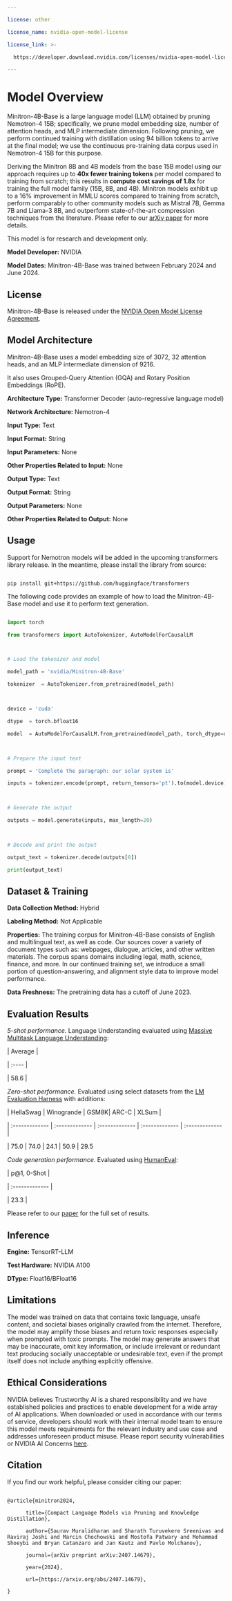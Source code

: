 ---
license: other
license_name: nvidia-open-model-license
license_link: >-
  https://developer.download.nvidia.com/licenses/nvidia-open-model-license-agreement-june-2024.pdf
---

# Model Overview

Minitron-4B-Base is a large language model (LLM) obtained by pruning Nemotron-4 15B; specifically, we prune model embedding size, number of attention heads, and MLP intermediate dimension. Following pruning, we perform continued training with distillation using 94 billion tokens to arrive at the final model; we use the continuous pre-training data corpus used in Nemotron-4 15B for this purpose.

Deriving the Minitron 8B and 4B models from the base 15B model using our approach requires up to **40x fewer training tokens** per model compared to training from scratch; this results in **compute cost savings of 1.8x** for training the full model family (15B, 8B, and 4B). Minitron models exhibit up to a 16% improvement in MMLU scores compared to training from scratch, perform comparably to other community models such as Mistral 7B, Gemma 7B and Llama-3 8B, and outperform state-of-the-art compression techniques from the literature. Please refer to our [arXiv paper](https://arxiv.org/abs/2407.14679) for more details.

This model is for research and development only.

**Model Developer:** NVIDIA 

**Model Dates:** Minitron-4B-Base was trained between February 2024 and June 2024.

## License

Minitron-4B-Base is released under the [NVIDIA Open Model License Agreement](https://developer.download.nvidia.com/licenses/nvidia-open-model-license-agreement-june-2024.pdf).

## Model Architecture

Minitron-4B-Base uses a model embedding size of 3072, 32 attention heads, and an MLP intermediate dimension of 9216.
It also uses Grouped-Query Attention (GQA) and Rotary Position Embeddings (RoPE). 

**Architecture Type:** Transformer Decoder (auto-regressive language model) 

**Network Architecture:** Nemotron-4 

**Input Type:** Text

**Input Format:** String

**Input Parameters:** None

**Other Properties Related to Input:** None

**Output Type:** Text

**Output Format:** String

**Output Parameters:** None

**Other Properties Related to Output:** None

## Usage

Support for Nemotron models will be added in the upcoming transformers library release. In the meantime, please install the library from source:

```
pip install git+https://github.com/huggingface/transformers
```

The following code provides an example of how to load the Minitron-4B-Base model and use it to perform text generation.

```python
import torch
from transformers import AutoTokenizer, AutoModelForCausalLM

# Load the tokenizer and model
model_path = 'nvidia/Minitron-4B-Base'
tokenizer  = AutoTokenizer.from_pretrained(model_path)

device = 'cuda'
dtype  = torch.bfloat16
model  = AutoModelForCausalLM.from_pretrained(model_path, torch_dtype=dtype, device_map=device)

# Prepare the input text
prompt = 'Complete the paragraph: our solar system is'
inputs = tokenizer.encode(prompt, return_tensors='pt').to(model.device)

# Generate the output
outputs = model.generate(inputs, max_length=20)

# Decode and print the output
output_text = tokenizer.decode(outputs[0])
print(output_text)
```

## Dataset & Training

**Data Collection Method:** Hybrid

**Labeling Method:** Not Applicable

**Properties:** The training corpus for Minitron-4B-Base consists of English and multilingual text, as well as code. Our sources cover a variety of document types such as: webpages, dialogue, articles, and other written materials. The corpus spans domains including legal, math, science, finance, and more. In our continued training set, we introduce a small portion of question-answering, and alignment style data to improve model performance. 

**Data Freshness:** The pretraining data has a cutoff of June 2023. 

## Evaluation Results

*5-shot performance.* Language Understanding evaluated using [Massive Multitask Language Understanding](https://arxiv.org/abs/2009.03300):

| Average |
| :---- |
| 58.6 |

*Zero-shot performance.* Evaluated using select datasets from the [LM Evaluation Harness](https://github.com/EleutherAI/lm-evaluation-harness) with additions:

| HellaSwag | Winogrande | GSM8K| ARC-C | XLSum |
| :------------- | :------------- | :------------- | :------------- | :------------- |
| 75.0 | 74.0 | 24.1  | 50.9 | 29.5


*Code generation performance*. Evaluated using [HumanEval](https://github.com/openai/human-eval):

| p@1, 0-Shot |
| :------------- |
| 23.3 |

Please refer to our [paper](https://arxiv.org/abs/2407.14679) for the full set of results.

## Inference
**Engine:** TensorRT-LLM

**Test Hardware:** NVIDIA A100

**DType:** Float16/BFloat16

## Limitations 

The model was trained on data that contains toxic language, unsafe content, and societal biases originally crawled from the internet. Therefore, the model may amplify those biases and return toxic responses especially when prompted with toxic prompts. The model may generate answers that may be inaccurate, omit key information, or include irrelevant or redundant text producing socially unacceptable or undesirable text, even if the prompt itself does not include anything explicitly offensive. 

## Ethical Considerations 

NVIDIA believes Trustworthy AI is a shared responsibility and we have established policies and practices to enable development for a wide array of AI applications. When downloaded or used in accordance with our terms of service, developers should work with their internal model team to ensure this model meets requirements for the relevant industry and use case and addresses unforeseen product misuse. Please report security vulnerabilities or NVIDIA AI Concerns [here](https://www.nvidia.com/en-us/support/submit-security-vulnerability/). 


## Citation

If you find our work helpful, please consider citing our paper:
```
@article{minitron2024,
      title={Compact Language Models via Pruning and Knowledge Distillation}, 
      author={Saurav Muralidharan and Sharath Turuvekere Sreenivas and Raviraj Joshi and Marcin Chochowski and Mostofa Patwary and Mohammad Shoeybi and Bryan Catanzaro and Jan Kautz and Pavlo Molchanov},
      journal={arXiv preprint arXiv:2407.14679},
      year={2024},
      url={https://arxiv.org/abs/2407.14679}, 
}
```
